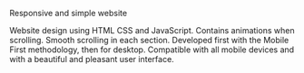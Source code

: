 Responsive and simple website

Website design using HTML CSS and JavaScript.
Contains animations when scrolling.
Smooth scrolling in each section.
Developed first with the Mobile First methodology, then for desktop.
Compatible with all mobile devices and with a beautiful and pleasant user interface.
